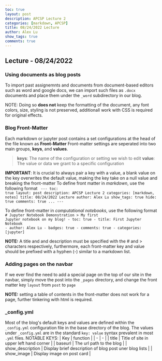 ```yaml
---
toc: true
layout: post
description: APCSP Lecture 2
categories: [markdown, APCSP]
title: 08/24/2022 Lecture
author: Alex Lu
show_tags: true
comments: true
---
```

## Lecture - 08/24/2022

### Using documents as blog posts
To import past assignemnts and documents from document-based editors such as word and google docs, we can import such files as `.docx` documents and place them under the `_word` subdirectory in our blog. 

NOTE: Doing so **does not** keep the formatting of the document, any font colors, size, styling is not preserved, additionall work with CSS is required for original effects.

### Blog Front-Matter
Each markdown or jupyter post contains a set configurations at the head of the file known as **Front-Matter**
Front-matter settings are seperated into two main groups, **keys**, and **values**.
> **keys**: The name of the configuration or setting we wish to edit
> **value**: The value or data we grant to a specific configuration

**IMPORTANT**: It is crucial to always pair a key with a value, a blank value on the key overwrites the default value, making the key take on a null value and breaking the front-matter
To define front matter in *markdown*, use the following format
<code>
    ---
    toc: true
    layout: post
    description: APCSP Lecture 2
    categories: [markdown, notes]
    title: 08/24/2022 Lecture
    author: Alex Lu
    show_tags: true
    hide: true
    comments: true
    ...
    ---
</code> 

To define front-matter in *computational notebooks*, use the following format
<code>
    # Jupyter Notebook Demonstration
    > My first Jupyter notebook on my blog!
    - toc: true
    - title: First Jupyter Notebook
    - author: Alex Lu
    - badges: true
    - comments: true
    - categories: [jupyter]
</code>

**NOTE:** A title and and description must be specified with the # and > characters respectively, furthermore, each front-matter key and value should be prefixed with a hyphen (-) similar to a markdown list.

### Adding pages on the navbar
If we ever find the need to add a special page on the top of our site in the navbar, simply move the post into the `_pages` directory, and change the front matter key `layout` from `post` to `page`

**NOTE:** setting a table of contents in the front-matter does not work for a page, further tinkering with html is required.

### _config.yml
Most of the blog's default keys and values are defined within the `_config.yml` configuration file in the base directory of the blog.
The values under `_config.yml` are in the standard `key: value` syntax prevalent in most `.yml` files.
NOTABLE KEYS:
| Key | function |
| - | - |
| title | Title of site in upper left hand corner |
| baseurl | The url path to the blog |
| show_description | Display brief description of blog post uner blog lists |
| show_image | Display image on post card |
